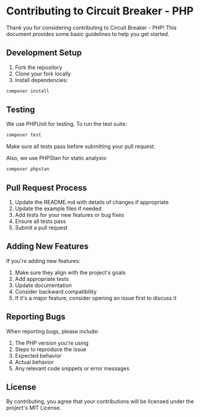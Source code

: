 # Contributing to Circuit Breaker - PHP

Thank you for considering contributing to Circuit Breaker - PHP! This document provides some basic guidelines to help you get started.

## Development Setup

1. Fork the repository
2. Clone your fork locally
3. Install dependencies:

```bash
composer install
```

## Testing

We use PHPUnit for testing. To run the test suite:

```bash
composer test
```

Make sure all tests pass before submitting your pull request.

Also, we use PHPStan for static analysis:

```bash
composer phpstan
```

## Pull Request Process

1. Update the README.md with details of changes if appropriate
2. Update the example files if needed
3. Add tests for your new features or bug fixes
4. Ensure all tests pass
5. Submit a pull request

## Adding New Features

If you're adding new features:

1. Make sure they align with the project's goals
2. Add appropriate tests
3. Update documentation 
4. Consider backward compatibility
5. If it's a major feature, consider opening an issue first to discuss it

## Reporting Bugs

When reporting bugs, please include:

1. The PHP version you're using
2. Steps to reproduce the issue
3. Expected behavior
4. Actual behavior
5. Any relevant code snippets or error messages

## License

By contributing, you agree that your contributions will be licensed under the project's MIT License.